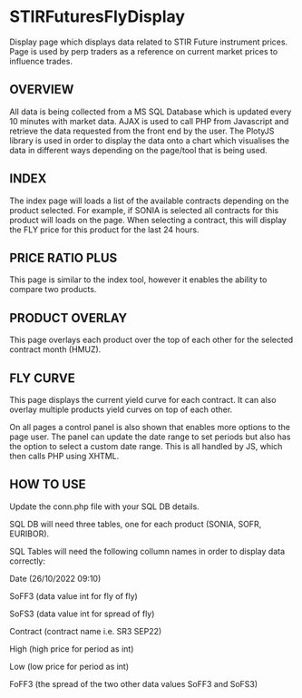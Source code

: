 # STIRFuturesFlyDisplay
Display page which displays data related to STIR Future instrument prices. Page is used by perp traders as a reference on current market prices to influence trades.

## OVERVIEW ##

All data is being collected from a MS SQL Database which is updated every 10 minutes with market data. AJAX is used to call PHP from Javascript and retrieve the data requested from the front end by the user. The PlotyJS library is used in order to display the data onto a chart which visualises the data in different ways depending on the page/tool that is being used.

## INDEX ##

The index page will loads a list of the available contracts depending on the product selected. For example, if SONIA is selected all contracts for this product will loads on the page. When selecting a contract, this will display the FLY price for this product for the last 24 hours. 

## PRICE RATIO PLUS ##

This page is similar to the index tool, however it enables the ability to compare two products.

## PRODUCT OVERLAY ##

This page overlays each product over the top of each other for the selected contract month (HMUZ).

## FLY CURVE ##

This page displays the current yield curve for each contract. It can also overlay multiple products yield curves on top of each other.


On all pages a control panel is also shown that enables more options to the page user. The panel can update the date range to set periods but also has the option to select a custom date range. This is all handled by JS, which then calls PHP using XHTML.


## HOW TO USE ##
Update the conn.php file with your SQL DB details.

SQL DB will need three tables, one for each product (SONIA, SOFR, EURIBOR).

SQL Tables will need the following collumn names in order to display data correctly:

Date (26/10/2022 09:10)

SoFF3	(data value int for fly of fly)

SoFS3	(data value int for spread of fly)

Contract	(contract name i.e. SR3 SEP22)

High (high price for period as int)

Low	 (low price for period as int)

FoFF3 (the spread of the two other data values SoFF3 and SoFS3)
